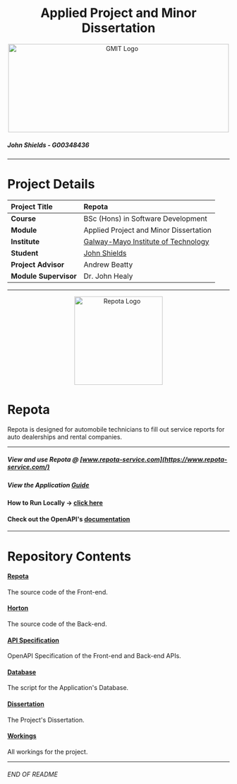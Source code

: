 <h1 align="center">Applied Project and Minor Dissertation</h1>

<a href="https://www.gmit.ie/" >
<p align="center"><img src="https://i.ibb.co/f1ZQSkt/logo-gmit.png"
alt="GMIT Logo" width="500" height="200"/>
</p></a>

##### John Shields - G00348436
***

# Project Details
| **Project Title** | Repota |
| :------------- |:-------------|
| **Course**              | BSc (Hons) in Software Development |
| **Module**              | Applied Project and Minor Dissertation |
| **Institute**           | [Galway-Mayo Institute of Technology](https://www.gmit.ie/) |
| **Student**             | [John Shields](https://github.com/johnshields) |
| **Project Advisor**     | Andrew Beatty |
| **Module Supervisor**   | Dr. John Healy |

***

<p align="center"><img src="https://i.ibb.co/wBQGdvT/repota-App-logo.png"
alt="Repota Logo" width="200" height="200"/>
</p>

# Repota
Repota is designed for automobile technicians to fill out service reports for auto dealerships and rental companies.
***
##### View and use Repota @ <u>[www.repota-service.com](https://www.repota-service.com/)</u>
##### View the Application <u>[Guide](https://github.com/johnshields/Repota-App/wiki/Repota-Guide)</u>
#### How to Run Locally -> <u>[click here](https://github.com/johnshields/AP-MD-FYP/wiki)</u>
#### Check out the OpenAPI's <u>[documentation](https://johnshields.github.io/horton.api.doc/)</u>
***

# Repository Contents
#### [Repota](https://github.com/johnshields/Repota-App/tree/main/repota/repotaApp/src/app)
The source code of the Front-end.

#### [Horton](https://github.com/johnshields/Repota-App/tree/main/horton)
The source code of the Back-end.

#### [API Specification](https://github.com/johnshields/Repota-App/tree/main/database)
OpenAPI Specification of the Front-end and Back-end APIs.

#### [Database](https://github.com/johnshields/Repota-App/tree/main/database)
The script for the Application's Database.

#### [Dissertation](https://github.com/johnshields/Repota-App/tree/main/dissertation)
The Project's Dissertation.

#### [Workings](https://github.com/johnshields/Repota-App/tree/main/workings)
All workings for the project.

***
###### END OF README
